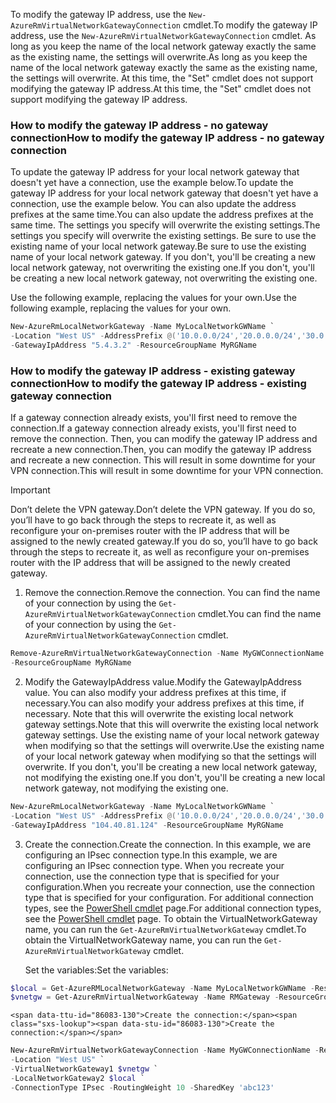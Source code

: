 <span data-ttu-id="86083-101">To modify the gateway IP address, use the `New-AzureRmVirtualNetworkGatewayConnection` cmdlet.</span><span class="sxs-lookup"><span data-stu-id="86083-101">To modify the gateway IP address, use the `New-AzureRmVirtualNetworkGatewayConnection` cmdlet.</span></span> <span data-ttu-id="86083-102">As long as you keep the name of the local network gateway exactly the same as the existing name, the settings will overwrite.</span><span class="sxs-lookup"><span data-stu-id="86083-102">As long as you keep the name of the local network gateway exactly the same as the existing name, the settings will overwrite.</span></span> <span data-ttu-id="86083-103">At this time, the "Set" cmdlet does not support modifying the gateway IP address.</span><span class="sxs-lookup"><span data-stu-id="86083-103">At this time, the "Set" cmdlet does not support modifying the gateway IP address.</span></span>

### <a name="gwipnoconnection"></a><span data-ttu-id="86083-104">How to modify the gateway IP address - no gateway connection</span><span class="sxs-lookup"><span data-stu-id="86083-104">How to modify the gateway IP address - no gateway connection</span></span>
<span data-ttu-id="86083-105">To update the gateway IP address for your local network gateway that doesn't yet have a connection, use the example below.</span><span class="sxs-lookup"><span data-stu-id="86083-105">To update the gateway IP address for your local network gateway that doesn't yet have a connection, use the example below.</span></span> <span data-ttu-id="86083-106">You can also update the address prefixes at the same time.</span><span class="sxs-lookup"><span data-stu-id="86083-106">You can also update the address prefixes at the same time.</span></span> <span data-ttu-id="86083-107">The settings you specify will overwrite the existing settings.</span><span class="sxs-lookup"><span data-stu-id="86083-107">The settings you specify will overwrite the existing settings.</span></span> <span data-ttu-id="86083-108">Be sure to use the existing name of your local network gateway.</span><span class="sxs-lookup"><span data-stu-id="86083-108">Be sure to use the existing name of your local network gateway.</span></span> <span data-ttu-id="86083-109">If you don't, you'll be creating a new local network gateway, not overwriting the existing one.</span><span class="sxs-lookup"><span data-stu-id="86083-109">If you don't, you'll be creating a new local network gateway, not overwriting the existing one.</span></span>

<span data-ttu-id="86083-110">Use the following example, replacing the values for your own.</span><span class="sxs-lookup"><span data-stu-id="86083-110">Use the following example, replacing the values for your own.</span></span>

```powershell
New-AzureRmLocalNetworkGateway -Name MyLocalNetworkGWName `
-Location "West US" -AddressPrefix @('10.0.0.0/24','20.0.0.0/24','30.0.0.0/24') `
-GatewayIpAddress "5.4.3.2" -ResourceGroupName MyRGName
```

### <a name="gwipwithconnection"></a><span data-ttu-id="86083-111">How to modify the gateway IP address - existing gateway connection</span><span class="sxs-lookup"><span data-stu-id="86083-111">How to modify the gateway IP address - existing gateway connection</span></span>
<span data-ttu-id="86083-112">If a gateway connection already exists, you'll first need to remove the connection.</span><span class="sxs-lookup"><span data-stu-id="86083-112">If a gateway connection already exists, you'll first need to remove the connection.</span></span> <span data-ttu-id="86083-113">Then, you can modify the gateway IP address and recreate a new connection.</span><span class="sxs-lookup"><span data-stu-id="86083-113">Then, you can modify the gateway IP address and recreate a new connection.</span></span> <span data-ttu-id="86083-114">This will result in some downtime for your VPN connection.</span><span class="sxs-lookup"><span data-stu-id="86083-114">This will result in some downtime for your VPN connection.</span></span>

> [!IMPORTANT]
> <span data-ttu-id="86083-115">Don’t delete the VPN gateway.</span><span class="sxs-lookup"><span data-stu-id="86083-115">Don’t delete the VPN gateway.</span></span> <span data-ttu-id="86083-116">If you do so, you’ll have to go back through the steps to recreate it, as well as reconfigure your on-premises router with the IP address that will be assigned to the newly created gateway.</span><span class="sxs-lookup"><span data-stu-id="86083-116">If you do so, you’ll have to go back through the steps to recreate it, as well as reconfigure your on-premises router with the IP address that will be assigned to the newly created gateway.</span></span>
> 
> 

1. <span data-ttu-id="86083-117">Remove the connection.</span><span class="sxs-lookup"><span data-stu-id="86083-117">Remove the connection.</span></span> <span data-ttu-id="86083-118">You can find the name of your connection by using the `Get-AzureRmVirtualNetworkGatewayConnection` cmdlet.</span><span class="sxs-lookup"><span data-stu-id="86083-118">You can find the name of your connection by using the `Get-AzureRmVirtualNetworkGatewayConnection` cmdlet.</span></span>

  ```powershell
  Remove-AzureRmVirtualNetworkGatewayConnection -Name MyGWConnectionName `
  -ResourceGroupName MyRGName
  ```
2. <span data-ttu-id="86083-119">Modify the GatewayIpAddress value.</span><span class="sxs-lookup"><span data-stu-id="86083-119">Modify the GatewayIpAddress value.</span></span> <span data-ttu-id="86083-120">You can also modify your address prefixes at this time, if necessary.</span><span class="sxs-lookup"><span data-stu-id="86083-120">You can also modify your address prefixes at this time, if necessary.</span></span> <span data-ttu-id="86083-121">Note that this will overwrite the existing local network gateway settings.</span><span class="sxs-lookup"><span data-stu-id="86083-121">Note that this will overwrite the existing local network gateway settings.</span></span> <span data-ttu-id="86083-122">Use the existing name of your local network gateway when modifying so that the settings will overwrite.</span><span class="sxs-lookup"><span data-stu-id="86083-122">Use the existing name of your local network gateway when modifying so that the settings will overwrite.</span></span> <span data-ttu-id="86083-123">If you don't, you'll be creating a new local network gateway, not modifying the existing one.</span><span class="sxs-lookup"><span data-stu-id="86083-123">If you don't, you'll be creating a new local network gateway, not modifying the existing one.</span></span>

  ```powershell
  New-AzureRmLocalNetworkGateway -Name MyLocalNetworkGWName `
  -Location "West US" -AddressPrefix @('10.0.0.0/24','20.0.0.0/24','30.0.0.0/24') `
  -GatewayIpAddress "104.40.81.124" -ResourceGroupName MyRGName
  ```
3. <span data-ttu-id="86083-124">Create the connection.</span><span class="sxs-lookup"><span data-stu-id="86083-124">Create the connection.</span></span> <span data-ttu-id="86083-125">In this example, we are configuring an IPsec connection type.</span><span class="sxs-lookup"><span data-stu-id="86083-125">In this example, we are configuring an IPsec connection type.</span></span> <span data-ttu-id="86083-126">When you recreate your connection, use the connection type that is specified for your configuration.</span><span class="sxs-lookup"><span data-stu-id="86083-126">When you recreate your connection, use the connection type that is specified for your configuration.</span></span> <span data-ttu-id="86083-127">For additional connection types, see the [PowerShell cmdlet](https://msdn.microsoft.com/library/mt603611.aspx) page.</span><span class="sxs-lookup"><span data-stu-id="86083-127">For additional connection types, see the [PowerShell cmdlet](https://msdn.microsoft.com/library/mt603611.aspx) page.</span></span>  <span data-ttu-id="86083-128">To obtain the VirtualNetworkGateway name, you can run the `Get-AzureRmVirtualNetworkGateway` cmdlet.</span><span class="sxs-lookup"><span data-stu-id="86083-128">To obtain the VirtualNetworkGateway name, you can run the `Get-AzureRmVirtualNetworkGateway` cmdlet.</span></span>
   
    <span data-ttu-id="86083-129">Set the variables:</span><span class="sxs-lookup"><span data-stu-id="86083-129">Set the variables:</span></span>

  ```powershell
  $local = Get-AzureRMLocalNetworkGateway -Name MyLocalNetworkGWName -ResourceGroupName MyRGName `
  $vnetgw = Get-AzureRmVirtualNetworkGateway -Name RMGateway -ResourceGroupName MyRGName
  ```
   
    <span data-ttu-id="86083-130">Create the connection:</span><span class="sxs-lookup"><span data-stu-id="86083-130">Create the connection:</span></span>

  ```powershell 
  New-AzureRmVirtualNetworkGatewayConnection -Name MyGWConnectionName -ResourceGroupName MyRGName `
  -Location "West US" `
  -VirtualNetworkGateway1 $vnetgw `
  -LocalNetworkGateway2 $local `
  -ConnectionType IPsec -RoutingWeight 10 -SharedKey 'abc123'
  ```
